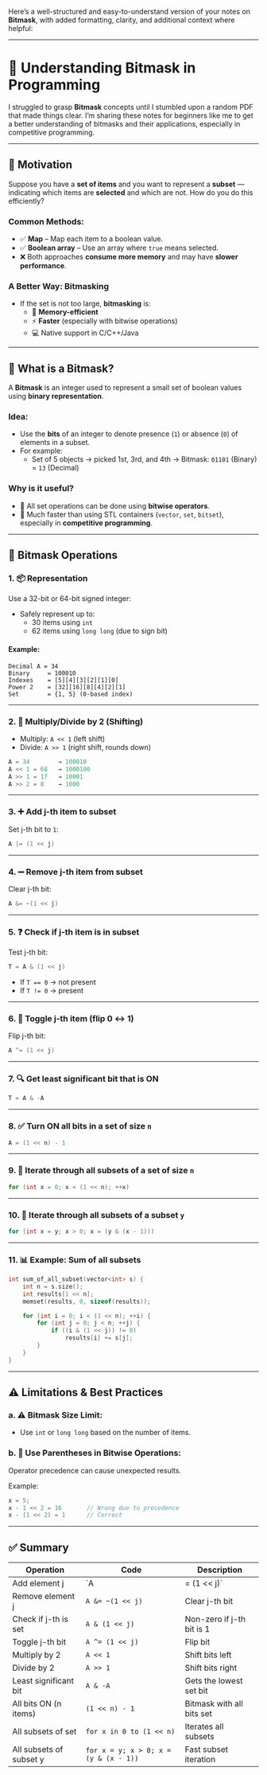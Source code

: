 Here’s a well-structured and easy-to-understand version of your notes on **Bitmask**, with added formatting, clarity, and additional context where helpful:

---

# 🧠 Understanding Bitmask in Programming

I struggled to grasp **Bitmask** concepts until I stumbled upon a random PDF that made things clear. I’m sharing these notes for beginners like me to get a better understanding of bitmasks and their applications, especially in competitive programming.

---

## 🚀 Motivation

Suppose you have a **set of items** and you want to represent a **subset** — indicating which items are **selected** and which are not. How do you do this efficiently?

### Common Methods:
- ✅ **Map** – Map each item to a boolean value.
- ✅ **Boolean array** – Use an array where `true` means selected.
- ❌ Both approaches **consume more memory** and may have **slower performance**.

### A Better Way: **Bitmasking**
- If the set is not too large, **bitmasking** is:
  - 🔋 **Memory-efficient**
  - ⚡ **Faster** (especially with bitwise operations)
  - 💻 Native support in C/C++/Java

---

## 🧩 What is a Bitmask?

A **Bitmask** is an integer used to represent a small set of boolean values using **binary representation**.

### Idea:
- Use the **bits** of an integer to denote presence (`1`) or absence (`0`) of elements in a subset.
- For example:
  - Set of 5 objects → picked 1st, 3rd, and 4th → Bitmask: `01101` (Binary) = `13` (Decimal)

### Why is it useful?
- 🧠 All set operations can be done using **bitwise operators**.
- 🚀 Much faster than using STL containers (`vector`, `set`, `bitset`), especially in **competitive programming**.

---

## 🔧 Bitmask Operations

### 1. 📦 Representation

Use a 32-bit or 64-bit signed integer:
- Safely represent up to:
  - 30 items using `int`
  - 62 items using `long long` (due to sign bit)

#### Example:
```text
Decimal A = 34
Binary     = 100010
Indexes    = [5][4][3][2][1][0]
Power 2    = [32][16][8][4][2][1]
Set        = {1, 5} (0-based index)
```

---

### 2. 🔁 Multiply/Divide by 2 (Shifting)
- Multiply: `A << 1` (left shift)
- Divide: `A >> 1` (right shift, rounds down)

```cpp
A = 34        → 100010
A << 1 = 68   → 1000100
A >> 1 = 17   → 10001
A >> 2 = 8    → 1000
```

---

### 3. ➕ Add j-th item to subset
Set j-th bit to `1`:
```cpp
A |= (1 << j)
```

---

### 4. ➖ Remove j-th item from subset
Clear j-th bit:
```cpp
A &= ~(1 << j)
```

---

### 5. ❓ Check if j-th item is in subset
Test j-th bit:
```cpp
T = A & (1 << j)
```
- If `T == 0` → not present
- If `T != 0` → present

---

### 6. 🔄 Toggle j-th item (flip 0 ↔ 1)
Flip j-th bit:
```cpp
A ^= (1 << j)
```

---

### 7. 🔍 Get least significant bit that is ON
```cpp
T = A & -A
```

---

### 8. ✅ Turn ON all bits in a set of size `n`
```cpp
A = (1 << n) - 1
```

---

### 9. 🔁 Iterate through all subsets of a set of size `n`
```cpp
for (int x = 0; x < (1 << n); ++x)
```

---

### 10. 🔁 Iterate through all subsets of a subset `y`
```cpp
for (int x = y; x > 0; x = (y & (x - 1)))
```

---

### 11. 📊 Example: Sum of all subsets

```cpp
int sum_of_all_subset(vector<int> s) {
    int n = s.size();
    int results[1 << n];
    memset(results, 0, sizeof(results));

    for (int i = 0; i < (1 << n); ++i) {
        for (int j = 0; j < n; ++j) {
            if ((i & (1 << j)) != 0)
                results[i] += s[j];
        }
    }
}
```

---

## ⚠️ Limitations & Best Practices

### a. ⚠️ Bitmask Size Limit:
- Use `int` or `long long` based on the number of items.

### b. 🧠 Use Parentheses in Bitwise Operations:
Operator precedence can cause unexpected results.

Example:
```cpp
x = 5;
x - 1 << 2 = 16       // Wrong due to precedence
x - (1 << 2) = 1      // Correct
```

---

## ✅ Summary

| Operation                     | Code                        | Description                                |
|------------------------------|-----------------------------|--------------------------------------------|
| Add element j                | `A |= (1 << j)`             | Set j-th bit to 1                          |
| Remove element j             | `A &= ~(1 << j)`            | Clear j-th bit                             |
| Check if j-th is set         | `A & (1 << j)`              | Non-zero if j-th bit is 1                  |
| Toggle j-th bit              | `A ^= (1 << j)`             | Flip bit                                   |
| Multiply by 2                | `A << 1`                    | Shift bits left                            |
| Divide by 2                  | `A >> 1`                    | Shift bits right                           |
| Least significant bit        | `A & -A`                    | Gets the lowest set bit                    |
| All bits ON (n items)        | `(1 << n) - 1`              | Bitmask with all bits set                  |
| All subsets of set           | `for x in 0 to (1 << n)`    | Iterates all subsets                       |
| All subsets of subset y      | `for x = y; x > 0; x = (y & (x - 1))` | Fast subset iteration              |
